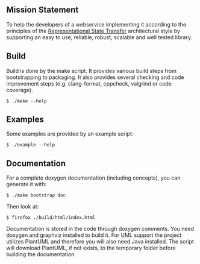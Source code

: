 Mission Statement
-----------------

To help the developers of a webservice implementing it according to the principles of the [Representational State Transfer](http://www.ics.uci.edu/~fielding/pubs/dissertation/top.htm "Roy Thomas Fieldings dissertation") architectural style by supporting an easy to use, reliable, robust, scalable and well tested library.

Build
-----

Build is done by the make script. It provides various build steps from bootstrapping to packaging. It also provides several checking and code improvement steps (e.g. clang-format, cppcheck, valgrind or code coverage).

    $ ./make --help

Examples
--------

Some examples are provided by an example script:

    $ ./example --help

Documentation
-------------

For a complete doxygen documentation (including concepts), you can generate it with:

    $ ./make bootstrap doc

Then look at:

    $ firefox ./build/html/index.html

Documentation is stored in the code through doxygen comments. You need doxygen and graphviz installed to build it.
For UML support the project utilizes PlantUML and therefore you will also need Java installed. The script will download PlantUML, if not exists, to the temporary folder before building the documentation.

